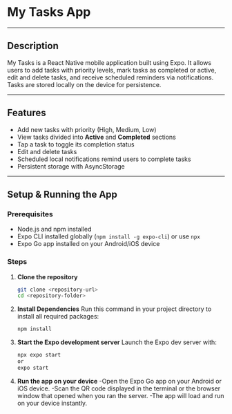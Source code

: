 # My Tasks App  

---

## Description  
My Tasks is a React Native mobile application built using Expo. It allows users to add tasks with priority levels, mark tasks as completed or active, edit and delete tasks, and receive scheduled reminders via notifications. Tasks are stored locally on the device for persistence.

---

## Features  
- Add new tasks with priority (High, Medium, Low)  
- View tasks divided into **Active** and **Completed** sections  
- Tap a task to toggle its completion status  
- Edit and delete tasks  
- Scheduled local notifications remind users to complete tasks  
- Persistent storage with AsyncStorage  

---

## Setup & Running the App  

### Prerequisites  
- Node.js and npm installed  
- Expo CLI installed globally (`npm install -g expo-cli`) or use `npx`  
- Expo Go app installed on your Android/iOS device  

### Steps  

1. **Clone the repository**  
   ```bash
   git clone <repository-url>
   cd <repository-folder>

2. **Install Dependencies**
   Run this command in your project directory to install all required packages:
   ```bash
   npm install

3. **Start the Expo development server**
   Launch the Expo dev server with:
   ```bash
   npx expo start
   or
   expo start


4. **Run the app on your device**
   -Open the Expo Go app on your Android or iOS device.
   -Scan the QR code displayed in the terminal or the browser window that opened when you ran the server.
   -The app will load and run on your device instantly.
